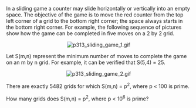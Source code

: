 <p>In a sliding game a counter may slide horizontally or vertically into an empty space. The objective of the game is to move the red counter from the top left corner of a grid to the bottom right corner; the space always starts in the bottom right corner. For example, the following sequence of pictures show how the game can be completed in five moves on a 2 by 2 grid.</p>

<div align="center"><img src="project/images/p313_sliding_game_1.gif" alt="p313_sliding_game_1.gif" /></div>

<p>Let S(m,n) represent the minimum number of moves to complete the game on an m by n grid. For example, it can be verified that S(5,4) = 25.</p>

<div align="center"><img src="project/images/p313_sliding_game_2.gif" alt="p313_sliding_game_2.gif" /></div>

<p>There are exactly 5482 grids for which S(m,n) = p<sup>2</sup>, where p &lt; 100 is prime.</p>

<p>How many grids does S(m,n) = p<sup>2</sup>, where p &lt; 10<sup>6</sup> is prime?</p>
